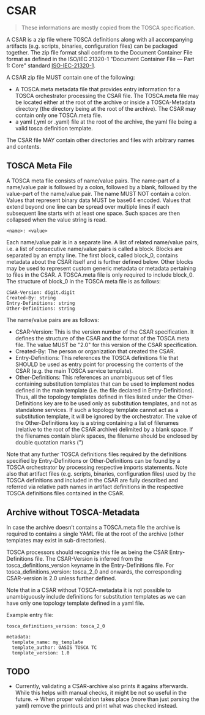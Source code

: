 # CSAR

> These informations are mostly copied from the TOSCA specification.

A CSAR is a zip file where TOSCA definitions along with all accompanying artifacts (e.g. scripts, binaries, configuration files) can be packaged together. The zip file format shall conform to the Document Container File format as defined in the ISO/IEC 21320-1 "Document Container File — Part 1: Core" standard [ISO-IEC-21320-1](https://docs.oasis-open.org/tosca/TOSCA/v2.0/csd03/TOSCA-v2.0-csd03.html#CIT_ISO_IEC_21320_1).

A CSAR zip file MUST contain one of the following:
- A TOSCA.meta metadata file that provides entry information for a TOSCA orchestrator processing the CSAR file. The TOSCA.meta file may be located either at the root of the archive or inside a TOSCA-Metadata directory (the directory being at the root of the archive). The CSAR may contain only one TOSCA.meta file.
- a yaml (.yml or .yaml) file at the root of the archive, the yaml file being a valid tosca definition template.

The CSAR file MAY contain other directories and files with arbitrary names and contents.

## TOSCA Meta File

A TOSCA meta file consists of name/value pairs. The name-part of a name/value pair is followed by a colon, followed by a blank, followed by the value-part of the name/value pair. The name MUST NOT contain a colon. Values that represent binary data MUST be base64 encoded. Values that extend beyond one line can be spread over multiple lines if each subsequent line starts with at least one space. Such spaces are then collapsed when the value string is read.
```
<name>: <value>
```
Each name/value pair is in a separate line. A list of related name/value pairs, i.e. a list of consecutive name/value pairs is called a block. Blocks are separated by an empty line. The first block, called block_0, contains metadata about the CSAR itself and is further defined below. Other blocks may be used to represent custom generic metadata or metadata pertaining to files in the CSAR. A TOSCA.meta file is only required to include block_0. The structure of block_0 in the TOSCA meta file is as follows:
```
CSAR-Version: digit.digit
Created-By: string
Entry-Definitions: string
Other-Definitions: string
```
The name/value pairs are as follows:
- CSAR-Version: This is the version number of the CSAR specification. It defines the structure of the CSAR and the format of the TOSCA.meta file. The value MUST be "2.0" for this version of the CSAR specification.
- Created-By: The person or organization that created the CSAR.
- Entry-Definitions: This references the TOSCA definitions file that SHOULD be used as entry point for processing the contents of the CSAR (e.g. the main TOSCA service template).
- Other-Definitions: This references an unambiguous set of files containing substitution templates that can be used to implement nodes defined in the main template (i.e. the file declared in Entry-Definitions). Thus, all the topology templates defined in files listed under the Other-Definitions key are to be used only as substitution templates, and not as standalone services. If such a topology template cannot act as a substitution template, it will be ignored by the orchestrator. The value of the Other-Definitions key is a string containing a list of filenames (relative to the root of the CSAR archive) delimited by a blank space. If the filenames contain blank spaces, the filename should be enclosed by double quotation marks (")

Note that any further TOSCA definitions files required by the definitions specified by Entry-Definitions or Other-Definitions can be found by a TOSCA orchestrator by processing respective imports statements. Note also that artifact files (e.g. scripts, binaries, configuration files) used by the TOSCA definitions and included in the CSAR are fully described and referred via relative path names in artifact definitions in the respective TOSCA definitions files contained in the CSAR.

## Archive without TOSCA-Metadata
In case the archive doesn’t contains a TOSCA.meta file the archive is required to contains a single YAML file at the root of the archive (other templates may exist in sub-directories).

TOSCA processors should recognize this file as being the CSAR Entry-Definitions file. The CSAR-Version is inferred from the tosca_definitions_version keyname in the Entry-Definitions file. For tosca_definitions_version: tosca_2_0 and onwards, the corresponding CSAR-version is 2.0 unless further defined.

Note that in a CSAR without TOSCA-metadata it is not possible to unambiguously include definitions for substitution templates as we can have only one topology template defined in a yaml file.

Example entry file:
```
tosca_definitions_version: tosca_2_0
 
metadata:
  template_name: my_template
  template_author: OASIS TOSCA TC
  template_version: 1.0
```

## TODO
- Currently, validating a CSAR-archive also prints it agains afterwards. While this helps with manual checks, it might be not so useful in the future.
  -> When proper validation takes place (more than just parsing the yaml) remove the printouts and print what was checked instead.

